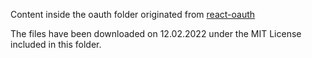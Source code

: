 Content inside the oauth folder originated from [react-oauth](https://github.com/conscia/react-oauth/tree/master/src)

The files have been downloaded on 12.02.2022 under the MIT License included in this folder.

